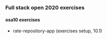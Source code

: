 ### Full stack open 2020 exercises

#### osa10 exercises

* rate-repository-app    (exercises setup, 10.1)